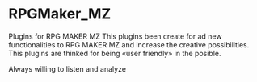 # RPGMaker_MZ
Plugins for RPG MAKER MZ
This plugins been create for ad new functionalities to RPG MAKER MZ and increase the creative possibilities. This plugins are thinked for being «user friendly» in the posible.

Always willing to listen and analyze
